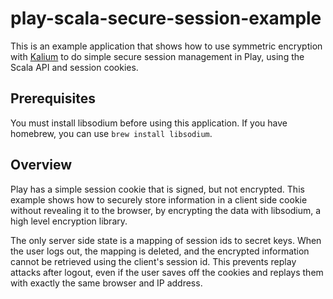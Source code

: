# play-scala-secure-session-example

This is an example application that shows how to use symmetric encryption with [Kalium](https://github.com/abstractj/kalium/) to do simple secure session management in Play, using the Scala API and session cookies.

## Prerequisites

You must install libsodium before using this application.  If you have homebrew, you can use `brew install libsodium`.

## Overview

Play has a simple session cookie that is signed, but not encrypted.  This example shows how to securely store information in a client side cookie without revealing it to the browser, by encrypting the data with libsodium, a high level encryption library.

The only server side state is a mapping of session ids to secret keys.  When the user logs out, the mapping is deleted, and the encrypted information cannot be retrieved using the client's session id.  This prevents replay attacks after logout, even if the user saves off the cookies and replays them with exactly the same browser and IP address.
